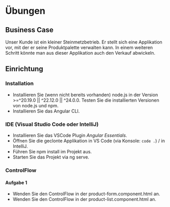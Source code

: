 # Übungen

## Business Case

Unser Kunde ist ein kleiner Steinmetzbetrieb.
Er stellt sich eine Applikation vor, mit der er seine Produktpalette verwalten kann.
In einem weiteren Schritt könnte man aus dieser Applikation auch den Verkauf abwickeln.

## Einrichtung

### Installation

- Installieren Sie (wenn nicht bereits vorhanden) node.js in der Version >=^20.19.0 || ^22.12.0 || ^24.0.0. Testen Sie die installierten Versionen von node.js und npm.
- Installieren Sie das Angular CLI.

### IDE (Visual Studio Code oder IntelliJ)

- Installieren Sie das VSCode Plugin _Angular Essentials_.
- Öffnen Sie die geclonte Applikation in VS Code (via Konsole: `code .`) / in IntelliJ.
- Führen Sie npm install im Projekt aus.
- Starten Sie das Projekt via ng serve.

### ControlFlow

#### Aufgabe 1

- Wenden Sie den ControlFlow in der product-form.component.html an. 
- Wenden Sie den ControlFlow in der product-list.component.html an.

<div style="page-break-after: always;"></div>
